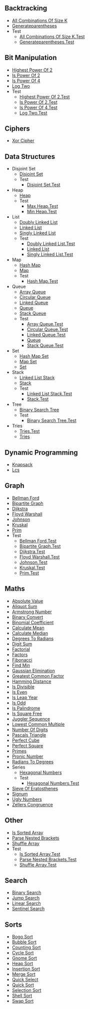 
## Backtracking
  * [All Combinations Of Size K](https://github.com/TheAlgorithms/TypeScript/blob/HEAD/backtracking/all_combinations_of_size_k.ts)
  * [Generateparentheses](https://github.com/TheAlgorithms/TypeScript/blob/HEAD/backtracking/generateparentheses.ts)
  * Test
    * [All Combinations Of Size K.Test](https://github.com/TheAlgorithms/TypeScript/blob/HEAD/backtracking/test/all_combinations_of_size_k.test.ts)
    * [Generateparentheses.Test](https://github.com/TheAlgorithms/TypeScript/blob/HEAD/backtracking/test/generateparentheses.test.ts)

## Bit Manipulation
  * [Highest Power Of 2](https://github.com/TheAlgorithms/TypeScript/blob/HEAD/bit_manipulation/highest_power_of_2.ts)
  * [Is Power Of 2](https://github.com/TheAlgorithms/TypeScript/blob/HEAD/bit_manipulation/is_power_of_2.ts)
  * [Is Power Of 4](https://github.com/TheAlgorithms/TypeScript/blob/HEAD/bit_manipulation/is_power_of_4.ts)
  * [Log Two](https://github.com/TheAlgorithms/TypeScript/blob/HEAD/bit_manipulation/log_two.ts)
  * Test
    * [Highest Power Of 2.Test](https://github.com/TheAlgorithms/TypeScript/blob/HEAD/bit_manipulation/test/highest_power_of_2.test.ts)
    * [Is Power Of 2.Test](https://github.com/TheAlgorithms/TypeScript/blob/HEAD/bit_manipulation/test/is_power_of_2.test.ts)
    * [Is Power Of 4.Test](https://github.com/TheAlgorithms/TypeScript/blob/HEAD/bit_manipulation/test/is_power_of_4.test.ts)
    * [Log Two.Test](https://github.com/TheAlgorithms/TypeScript/blob/HEAD/bit_manipulation/test/log_two.test.ts)

## Ciphers
  * [Xor Cipher](https://github.com/TheAlgorithms/TypeScript/blob/HEAD/ciphers/xor_cipher.ts)

## Data Structures
  * Disjoint Set
    * [Disjoint Set](https://github.com/TheAlgorithms/TypeScript/blob/HEAD/data_structures/disjoint_set/disjoint_set.ts)
    * Test
      * [Disjoint Set.Test](https://github.com/TheAlgorithms/TypeScript/blob/HEAD/data_structures/disjoint_set/test/disjoint_set.test.ts)
  * Heap
    * [Heap](https://github.com/TheAlgorithms/TypeScript/blob/HEAD/data_structures/heap/heap.ts)
    * Test
      * [Max Heap.Test](https://github.com/TheAlgorithms/TypeScript/blob/HEAD/data_structures/heap/test/max_heap.test.ts)
      * [Min Heap.Test](https://github.com/TheAlgorithms/TypeScript/blob/HEAD/data_structures/heap/test/min_heap.test.ts)
  * List
    * [Doubly Linked List](https://github.com/TheAlgorithms/TypeScript/blob/HEAD/data_structures/list/doubly_linked_list.ts)
    * [Linked List](https://github.com/TheAlgorithms/TypeScript/blob/HEAD/data_structures/list/linked_list.ts)
    * [Singly Linked List](https://github.com/TheAlgorithms/TypeScript/blob/HEAD/data_structures/list/singly_linked_list.ts)
    * Test
      * [Doubly Linked List.Test](https://github.com/TheAlgorithms/TypeScript/blob/HEAD/data_structures/list/test/doubly_linked_list.test.ts)
      * [Linked List](https://github.com/TheAlgorithms/TypeScript/blob/HEAD/data_structures/list/test/linked_list.ts)
      * [Singly Linked List.Test](https://github.com/TheAlgorithms/TypeScript/blob/HEAD/data_structures/list/test/singly_linked_list.test.ts)
  * Map
    * [Hash Map](https://github.com/TheAlgorithms/TypeScript/blob/HEAD/data_structures/map/hash_map.ts)
    * [Map](https://github.com/TheAlgorithms/TypeScript/blob/HEAD/data_structures/map/map.ts)
    * Test
      * [Hash Map.Test](https://github.com/TheAlgorithms/TypeScript/blob/HEAD/data_structures/map/test/hash_map.test.ts)
  * Queue
    * [Array Queue](https://github.com/TheAlgorithms/TypeScript/blob/HEAD/data_structures/queue/array_queue.ts)
    * [Circular Queue](https://github.com/TheAlgorithms/TypeScript/blob/HEAD/data_structures/queue/circular_queue.ts)
    * [Linked Queue](https://github.com/TheAlgorithms/TypeScript/blob/HEAD/data_structures/queue/linked_queue.ts)
    * [Queue](https://github.com/TheAlgorithms/TypeScript/blob/HEAD/data_structures/queue/queue.ts)
    * [Stack Queue](https://github.com/TheAlgorithms/TypeScript/blob/HEAD/data_structures/queue/stack_queue.ts)
    * Test
      * [Array Queue.Test](https://github.com/TheAlgorithms/TypeScript/blob/HEAD/data_structures/queue/test/array_queue.test.ts)
      * [Circular Queue.Test](https://github.com/TheAlgorithms/TypeScript/blob/HEAD/data_structures/queue/test/circular_queue.test.ts)
      * [Linked Queue.Test](https://github.com/TheAlgorithms/TypeScript/blob/HEAD/data_structures/queue/test/linked_queue.test.ts)
      * [Queue](https://github.com/TheAlgorithms/TypeScript/blob/HEAD/data_structures/queue/test/queue.ts)
      * [Stack Queue.Test](https://github.com/TheAlgorithms/TypeScript/blob/HEAD/data_structures/queue/test/stack_queue.test.ts)
  * Set
    * [Hash Map Set](https://github.com/TheAlgorithms/TypeScript/blob/HEAD/data_structures/set/hash_map_set.ts)
    * [Map Set](https://github.com/TheAlgorithms/TypeScript/blob/HEAD/data_structures/set/map_set.ts)
    * [Set](https://github.com/TheAlgorithms/TypeScript/blob/HEAD/data_structures/set/set.ts)
  * Stack
    * [Linked List Stack](https://github.com/TheAlgorithms/TypeScript/blob/HEAD/data_structures/stack/linked_list_stack.ts)
    * [Stack](https://github.com/TheAlgorithms/TypeScript/blob/HEAD/data_structures/stack/stack.ts)
    * Test
      * [Linked List Stack.Test](https://github.com/TheAlgorithms/TypeScript/blob/HEAD/data_structures/stack/test/linked_list_stack.test.ts)
      * [Stack.Test](https://github.com/TheAlgorithms/TypeScript/blob/HEAD/data_structures/stack/test/stack.test.ts)
  * Tree
    * [Binary Search Tree](https://github.com/TheAlgorithms/TypeScript/blob/HEAD/data_structures/tree/binary_search_tree.ts)
    * Test
      * [Binary Search Tree.Test](https://github.com/TheAlgorithms/TypeScript/blob/HEAD/data_structures/tree/test/binary_search_tree.test.ts)
  * Tries
      * [Tries.Test](https://github.com/TheAlgorithms/TypeScript/blob/HEAD/data_structures/tries/test/tries.test.ts)
    * [Tries](https://github.com/TheAlgorithms/TypeScript/blob/HEAD/data_structures/tries/tries.ts)

## Dynamic Programming
  * [Knapsack](https://github.com/TheAlgorithms/TypeScript/blob/HEAD/dynamic_programming/knapsack.ts)
  * [Lcs](https://github.com/TheAlgorithms/TypeScript/blob/HEAD/dynamic_programming/lcs.ts)

## Graph
  * [Bellman Ford](https://github.com/TheAlgorithms/TypeScript/blob/HEAD/graph/bellman_ford.ts)
  * [Bipartite Graph](https://github.com/TheAlgorithms/TypeScript/blob/HEAD/graph/bipartite_graph.ts)
  * [Dijkstra](https://github.com/TheAlgorithms/TypeScript/blob/HEAD/graph/dijkstra.ts)
  * [Floyd Warshall](https://github.com/TheAlgorithms/TypeScript/blob/HEAD/graph/floyd_warshall.ts)
  * [Johnson](https://github.com/TheAlgorithms/TypeScript/blob/HEAD/graph/johnson.ts)
  * [Kruskal](https://github.com/TheAlgorithms/TypeScript/blob/HEAD/graph/kruskal.ts)
  * [Prim](https://github.com/TheAlgorithms/TypeScript/blob/HEAD/graph/prim.ts)
  * Test
    * [Bellman Ford.Test](https://github.com/TheAlgorithms/TypeScript/blob/HEAD/graph/test/bellman_ford.test.ts)
    * [Bipartite Graph.Test](https://github.com/TheAlgorithms/TypeScript/blob/HEAD/graph/test/bipartite_graph.test.ts)
    * [Dijkstra.Test](https://github.com/TheAlgorithms/TypeScript/blob/HEAD/graph/test/dijkstra.test.ts)
    * [Floyd Warshall.Test](https://github.com/TheAlgorithms/TypeScript/blob/HEAD/graph/test/floyd_warshall.test.ts)
    * [Johnson.Test](https://github.com/TheAlgorithms/TypeScript/blob/HEAD/graph/test/johnson.test.ts)
    * [Kruskal.Test](https://github.com/TheAlgorithms/TypeScript/blob/HEAD/graph/test/kruskal.test.ts)
    * [Prim.Test](https://github.com/TheAlgorithms/TypeScript/blob/HEAD/graph/test/prim.test.ts)

## Maths
  * [Absolute Value](https://github.com/TheAlgorithms/TypeScript/blob/HEAD/maths/absolute_value.ts)
  * [Aliquot Sum](https://github.com/TheAlgorithms/TypeScript/blob/HEAD/maths/aliquot_sum.ts)
  * [Armstrong Number](https://github.com/TheAlgorithms/TypeScript/blob/HEAD/maths/armstrong_number.ts)
  * [Binary Convert](https://github.com/TheAlgorithms/TypeScript/blob/HEAD/maths/binary_convert.ts)
  * [Binomial Coefficient](https://github.com/TheAlgorithms/TypeScript/blob/HEAD/maths/binomial_coefficient.ts)
  * [Calculate Mean](https://github.com/TheAlgorithms/TypeScript/blob/HEAD/maths/calculate_mean.ts)
  * [Calculate Median](https://github.com/TheAlgorithms/TypeScript/blob/HEAD/maths/calculate_median.ts)
  * [Degrees To Radians](https://github.com/TheAlgorithms/TypeScript/blob/HEAD/maths/degrees_to_radians.ts)
  * [Digit Sum](https://github.com/TheAlgorithms/TypeScript/blob/HEAD/maths/digit_sum.ts)
  * [Factorial](https://github.com/TheAlgorithms/TypeScript/blob/HEAD/maths/factorial.ts)
  * [Factors](https://github.com/TheAlgorithms/TypeScript/blob/HEAD/maths/factors.ts)
  * [Fibonacci](https://github.com/TheAlgorithms/TypeScript/blob/HEAD/maths/fibonacci.ts)
  * [Find Min](https://github.com/TheAlgorithms/TypeScript/blob/HEAD/maths/find_min.ts)
  * [Gaussian Elimination](https://github.com/TheAlgorithms/TypeScript/blob/HEAD/maths/gaussian_elimination.ts)
  * [Greatest Common Factor](https://github.com/TheAlgorithms/TypeScript/blob/HEAD/maths/greatest_common_factor.ts)
  * [Hamming Distance](https://github.com/TheAlgorithms/TypeScript/blob/HEAD/maths/hamming_distance.ts)
  * [Is Divisible](https://github.com/TheAlgorithms/TypeScript/blob/HEAD/maths/is_divisible.ts)
  * [Is Even](https://github.com/TheAlgorithms/TypeScript/blob/HEAD/maths/is_even.ts)
  * [Is Leap Year](https://github.com/TheAlgorithms/TypeScript/blob/HEAD/maths/is_leap_year.ts)
  * [Is Odd](https://github.com/TheAlgorithms/TypeScript/blob/HEAD/maths/is_odd.ts)
  * [Is Palindrome](https://github.com/TheAlgorithms/TypeScript/blob/HEAD/maths/is_palindrome.ts)
  * [Is Square Free](https://github.com/TheAlgorithms/TypeScript/blob/HEAD/maths/is_square_free.ts)
  * [Juggler Sequence](https://github.com/TheAlgorithms/TypeScript/blob/HEAD/maths/juggler_sequence.ts)
  * [Lowest Common Multiple](https://github.com/TheAlgorithms/TypeScript/blob/HEAD/maths/lowest_common_multiple.ts)
  * [Number Of Digits](https://github.com/TheAlgorithms/TypeScript/blob/HEAD/maths/number_of_digits.ts)
  * [Pascals Triangle](https://github.com/TheAlgorithms/TypeScript/blob/HEAD/maths/pascals_triangle.ts)
  * [Perfect Cube](https://github.com/TheAlgorithms/TypeScript/blob/HEAD/maths/perfect_cube.ts)
  * [Perfect Square](https://github.com/TheAlgorithms/TypeScript/blob/HEAD/maths/perfect_square.ts)
  * [Primes](https://github.com/TheAlgorithms/TypeScript/blob/HEAD/maths/primes.ts)
  * [Pronic Number](https://github.com/TheAlgorithms/TypeScript/blob/HEAD/maths/pronic_number.ts)
  * [Radians To Degrees](https://github.com/TheAlgorithms/TypeScript/blob/HEAD/maths/radians_to_degrees.ts)
  * Series
    * [Hexagonal Numbers](https://github.com/TheAlgorithms/TypeScript/blob/HEAD/maths/series/hexagonal_numbers.ts)
    * Test
      * [Hexagonal Numbers.Test](https://github.com/TheAlgorithms/TypeScript/blob/HEAD/maths/series/test/hexagonal_numbers.test.ts)
  * [Sieve Of Eratosthenes](https://github.com/TheAlgorithms/TypeScript/blob/HEAD/maths/sieve_of_eratosthenes.ts)
  * [Signum](https://github.com/TheAlgorithms/TypeScript/blob/HEAD/maths/signum.ts)
  * [Ugly Numbers](https://github.com/TheAlgorithms/TypeScript/blob/HEAD/maths/ugly_numbers.ts)
  * [Zellers Congruence](https://github.com/TheAlgorithms/TypeScript/blob/HEAD/maths/zellers_congruence.ts)

## Other
  * [Is Sorted Array](https://github.com/TheAlgorithms/TypeScript/blob/HEAD/other/is_sorted_array.ts)
  * [Parse Nested Brackets](https://github.com/TheAlgorithms/TypeScript/blob/HEAD/other/parse_nested_brackets.ts)
  * [Shuffle Array](https://github.com/TheAlgorithms/TypeScript/blob/HEAD/other/shuffle_array.ts)
  * Test
    * [Is Sorted Array.Test](https://github.com/TheAlgorithms/TypeScript/blob/HEAD/other/test/is_sorted_array.test.ts)
    * [Parse Nested Brackets.Test](https://github.com/TheAlgorithms/TypeScript/blob/HEAD/other/test/parse_nested_brackets.test.ts)
    * [Shuffle Array.Test](https://github.com/TheAlgorithms/TypeScript/blob/HEAD/other/test/shuffle_array.test.ts)

## Search
  * [Binary Search](https://github.com/TheAlgorithms/TypeScript/blob/HEAD/search/binary_search.ts)
  * [Jump Search](https://github.com/TheAlgorithms/TypeScript/blob/HEAD/search/jump_search.ts)
  * [Linear Search](https://github.com/TheAlgorithms/TypeScript/blob/HEAD/search/linear_search.ts)
  * [Sentinel Search](https://github.com/TheAlgorithms/TypeScript/blob/HEAD/search/sentinel_search.ts)

## Sorts
  * [Bogo Sort](https://github.com/TheAlgorithms/TypeScript/blob/HEAD/sorts/bogo_sort.ts)
  * [Bubble Sort](https://github.com/TheAlgorithms/TypeScript/blob/HEAD/sorts/bubble_sort.ts)
  * [Counting Sort](https://github.com/TheAlgorithms/TypeScript/blob/HEAD/sorts/counting_sort.ts)
  * [Cycle Sort](https://github.com/TheAlgorithms/TypeScript/blob/HEAD/sorts/cycle_sort.ts)
  * [Gnome Sort](https://github.com/TheAlgorithms/TypeScript/blob/HEAD/sorts/gnome_sort.ts)
  * [Heap Sort](https://github.com/TheAlgorithms/TypeScript/blob/HEAD/sorts/heap_sort.ts)
  * [Insertion Sort](https://github.com/TheAlgorithms/TypeScript/blob/HEAD/sorts/insertion_sort.ts)
  * [Merge Sort](https://github.com/TheAlgorithms/TypeScript/blob/HEAD/sorts/merge_sort.ts)
  * [Quick Select](https://github.com/TheAlgorithms/TypeScript/blob/HEAD/sorts/quick_select.ts)
  * [Quick Sort](https://github.com/TheAlgorithms/TypeScript/blob/HEAD/sorts/quick_sort.ts)
  * [Selection Sort](https://github.com/TheAlgorithms/TypeScript/blob/HEAD/sorts/selection_sort.ts)
  * [Shell Sort](https://github.com/TheAlgorithms/TypeScript/blob/HEAD/sorts/shell_sort.ts)
  * [Swap Sort](https://github.com/TheAlgorithms/TypeScript/blob/HEAD/sorts/swap_sort.ts)
